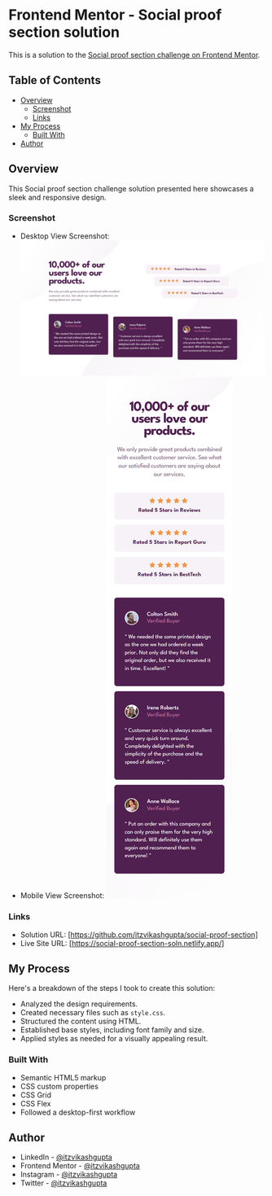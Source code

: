# Frontend Mentor - Social proof section solution

This is a solution to the [Social proof section challenge on Frontend Mentor](https://www.frontendmentor.io/challenges/social-proof-section-6e0qTv_bA). 

## Table of Contents

- [Overview](#overview)
  - [Screenshot](#screenshot)
  - [Links](#links)
- [My Process](#my-process)
  - [Built With](#built-with)
- [Author](#author)

## Overview

This Social proof section challenge solution presented here showcases a sleek and responsive design.

### Screenshot

- Desktop View Screenshot: ![Desktop View:](/images/desktop-preview-screenshot.png)
- Mobile View Screenshot: ![Mobile View:](/images/mobile-preview-screenshot.png)

### Links

- Solution URL: [https://github.com/itzvikashgupta/social-proof-section]
- Live Site URL: [https://social-proof-section-soln.netlify.app/]

## My Process

Here's a breakdown of the steps I took to create this solution:

- Analyzed the design requirements.
- Created necessary files such as `style.css`.
- Structured the content using HTML.
- Established base styles, including font family and size.
- Applied styles as needed for a visually appealing result.

### Built With

- Semantic HTML5 markup
- CSS custom properties
- CSS Grid
- CSS Flex
- Followed a desktop-first workflow

## Author

- LinkedIn - [@itzvikashgupta](https://www.linkedin.com/in/itzvikashgupta)
- Frontend Mentor - [@itzvikashgupta](https://www.frontendmentor.io/profile/itzvikashgupta)
- Instagram - [@itzvikashgupta](https://www.instagram.com/itzvikashgupta)
- Twitter - [@itzvikashgupta](https://www.twitter.com/itzvikashgupta)


